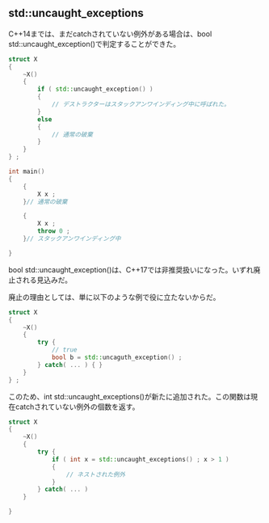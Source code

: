 ## std::uncaught_exceptions

C++14までは、まだcatchされていない例外がある場合は、bool std::uncaught_exception()で判定することができた。

~~~c++
struct X
{
    ~X()
    {
        if ( std::uncaught_exception() )
        {
            // デストラクターはスタックアンワインディング中に呼ばれた。
        }
        else
        {
            // 通常の破棄
        }
    }
} ;

int main()
{
    {
        X x ;
    }// 通常の破棄

    {
        X x ;
        throw 0 ;
    }// スタックアンワインディング中

}
~~~

bool std::uncaught_exception()は、C++17では非推奨扱いになった。いずれ廃止される見込みだ。

廃止の理由としては、単に以下のような例で役に立たないからだ。

~~~c++
struct X
{
    ~X()
    {
        try {
            // true
            bool b = std::uncaguth_exception() ;
        } catch( ... ) { }
    }
} ;
~~~

このため、int std::uncaught_exceptions()が新たに追加された。この関数は現在catchされていない例外の個数を返す。

~~~c++
struct X
{
    ~X()
    {
        try {
            if ( int x = std::uncaught_exceptions() ; x > 1 )
            {
                // ネストされた例外
            }
        } catch( ... )
    }

}
~~~
